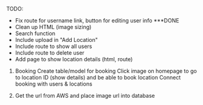 TODO:

- Fix route for username link, button for editing user info ***DONE
- Clean up HTML (image sizing) 
- Search function
- Include upload in "Add Location" 
- Include route to show all users
- Include route to delete user
- Add page to show location details (html, route)

1. Booking
   Create table/model for booking
   Click image on homepage to go to location ID (show details) and be able to book location
   Connect booking with users & locations

2. Get the url from AWS
   and place image url into database
